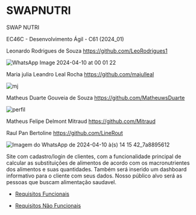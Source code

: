 # SWAPNUTRI

SWAP NUTRI

EC46C - Desenvolvimento Ágil - C61 (2024_01)

Leonardo Rodrigues de Souza https://github.com/LeoRodrigues1

![WhatsApp Image 2024-04-10 at 00 01 22](https://github.com/majulleal/swap-nutri/assets/136391034/1392f2da-d6bc-4408-9735-7843c37a0a3e)


Maria julia Leandro Leal Rocha https://github.com/majulleal

![mj](https://github.com/majulleal/swap-nutri/assets/100427903/355f925f-d77d-4d03-ad4b-c42083d9214d)


Matheus Duarte Gouveia de Souza https://github.com/MatheuwsDuarte

![perfil](https://github.com/majulleal/swap-nutri/assets/100427903/a14c0a5f-fccf-4b22-877a-f6f683888617)

Matheus Felipe Delmont Mitraud https://github.com/Mitraud

Raul Pan Bertoline https://github.com/LineRout


![Imagem do WhatsApp de 2024-04-10 à(s) 14 15 42_7a8895612](https://github.com/majulleal/swap-nutri/assets/103159548/09e83d38-e30c-4b6f-a012-c964bdb6b075)




Site com cadastro/login de clientes, com a funcionalidade principal de calcular as substituições de alimentos de acordo com os macronutrientes dos alimentos e suas quantidades. Também será inserido um dashboard informativo para o cliente com seus dados. Nosso público alvo será as pessoas que buscam alimentação saudavel.

- [Requisitos Funcionais](https://github.com/majulleal/swap-nutri/blob/24e93fa23cbd50fc1aaa2d3de91774328d0f2ae9/Requisitos%20de%20Usuario/RF) 

- [Requisitos Não Funcionais](https://github.com/majulleal/swap-nutri/blob/24e93fa23cbd50fc1aaa2d3de91774328d0f2ae9/Requisitos%20de%20Usuario/RNF)

